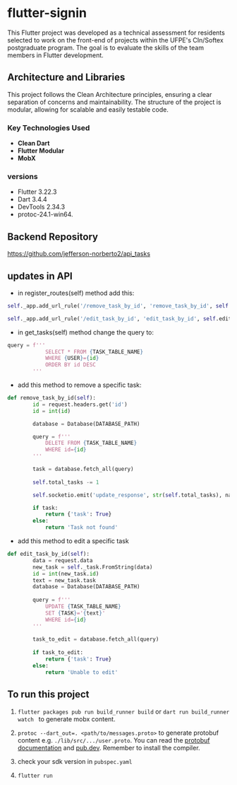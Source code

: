 # flutter-signin

This Flutter project was developed as a technical assessment for residents selected to work on the front-end of projects within the UFPE's CIn/Softex postgraduate program. The goal is to evaluate the skills of the team members in Flutter development.

## Architecture and Libraries

This project follows the Clean Architecture principles, ensuring a clear separation of concerns and maintainability. The structure of the project is modular, allowing for scalable and easily testable code. 

### Key Technologies Used
- **Clean Dart**
- **Flutter Modular**
- **MobX**

### versions
- Flutter 3.22.3
- Dart 3.4.4
- DevTools 2.34.3
- protoc-24.1-win64.


## Backend Repository
https://github.com/jefferson-norberto2/api_tasks

## updates in API

- in register_routes(self) method add this: 
```py
self._app.add_url_rule('/remove_task_by_id', 'remove_task_by_id', self.remove_task_by_id, methods=['DELETE'])

self._app.add_url_rule('/edit_task_by_id', 'edit_task_by_id', self.edit_task_by_id, methods=['PUT'])
```

- in get_tasks(self) method change the query to:
```py
query = f'''
            SELECT * FROM {TASK_TABLE_NAME}
            WHERE {USER}={id}
            ORDER BY id DESC
        '''
```
- add this method to remove a specific task:

```py
def remove_task_by_id(self):
        id = request.headers.get('id')
        id = int(id)  

        database = Database(DATABASE_PATH)

        query = f'''
            DELETE FROM {TASK_TABLE_NAME}
            WHERE id={id}
        '''

        task = database.fetch_all(query)
        
        self.total_tasks -= 1

        self.socketio.emit('update_response', str(self.total_tasks), namespace='/counter')

        if task:
            return {'task': True}
        else:
            return 'Task not found'
```

- add this method to edit a specific task

```py
def edit_task_by_id(self):
        data = request.data
        new_task = self._task.FromString(data) 
        id = int(new_task.id)
        text = new_task.task
        database = Database(DATABASE_PATH)
        
        query = f''' 
            UPDATE {TASK_TABLE_NAME} 
            SET {TASK}='{text}'
            WHERE id={id}
        '''
        
        task_to_edit = database.fetch_all(query)
        
        if task_to_edit:
            return {'task': True}
        else:
            return 'Unable to edit' 
```
## To run this project

1. ``flutter packages pub run build_runner build`` or ``dart run build_runner watch `` to generate mobx content.

2. ``protoc --dart_out=. <path/to/messages.proto>`` to generate protobuf content e.g. ``./lib/src/.../user.proto``. You can read the [protobuf documentation](https://protobuf.dev/getting-started/darttutorial/) and [pub.dev](https://pub.dev/packages/protobuf). Remember to install the compiler. 


3. check your sdk version in ``pubspec.yaml`` 

4. ``flutter run``